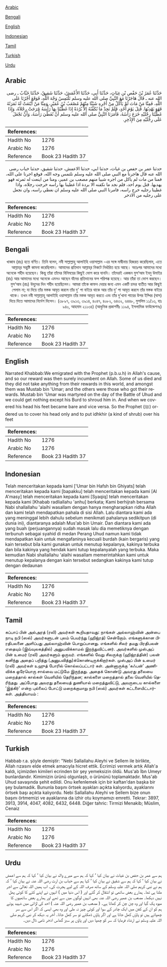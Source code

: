 [Arabic](#arabic)

[Bengali](#bengali)

[English](#english)

[Indonesian](#indonesian)

[Tamil](#tamil)

[Turkish](#turkish)

[Urdu](#urdu)

## Arabic


<div dir="rtl" lang="ar" style={{fontSize:'larger',backgroundColor:'#f8f9fa',padding:20}}>
حَدَّثَنَا عُمَرُ بْنُ حَفْصِ بْنِ غِيَاثٍ، حَدَّثَنَا أَبِي، حَدَّثَنَا الأَعْمَشُ، حَدَّثَنَا شَقِيقٌ، حَدَّثَنَا خَبَّابٌ ـ رضى الله عنه ـ قَالَ هَاجَرْنَا مَعَ النَّبِيِّ صلى الله عليه وسلم نَلْتَمِسُ وَجْهَ اللَّهِ، فَوَقَعَ أَجْرُنَا عَلَى اللَّهِ، فَمِنَّا مَنْ مَاتَ لَمْ يَأْكُلْ مِنْ أَجْرِهِ شَيْئًا مِنْهُمْ مُصْعَبُ بْنُ عُمَيْرٍ، وَمِنَّا مَنْ أَيْنَعَتْ لَهُ ثَمَرَتُهُ فَهُوَ يَهْدِبُهَا‏.‏ قُتِلَ يَوْمَ أُحُدٍ، فَلَمْ نَجِدْ مَا نُكَفِّنُهُ إِلاَّ بُرْدَةً إِذَا غَطَّيْنَا بِهَا رَأْسَهُ خَرَجَتْ رِجْلاَهُ، وَإِذَا غَطَّيْنَا رِجْلَيْهِ خَرَجَ رَأْسُهُ، فَأَمَرَنَا النَّبِيُّ صلى الله عليه وسلم أَنْ نُغَطِّيَ رَأْسَهُ، وَأَنْ نَجْعَلَ عَلَى رِجْلَيْهِ مِنَ الإِذْخِرِ‏.‏
</div>
<div style={{backgroundColor:'#f8f9fa',padding:20, marginBottom: 10}}><table> <thead> <tr> <th>References:</th> <th></th> </tr> </thead> <tbody><tr><td>Hadith No</td><td>1276</td></tr><tr><td>Arabic No</td><td>1276</td></tr><tr><td>Reference</td><td>Book 23 Hadith 37</td></tr></tbody></table></div>


<div dir="rtl" lang="ar" style={{fontSize:'larger',backgroundColor:'#f8f9fa',padding:20}}>
حدثنا عمر بن حفص بن غياث، حدثنا ابي، حدثنا الاعمش، حدثنا شقيق، حدثنا خباب رضى الله عنه قال هاجرنا مع النبي صلى الله عليه وسلم نلتمس وجه الله، فوقع اجرنا على الله، فمنا من مات لم ياكل من اجره شييا منهم مصعب بن عمير، ومنا من اينعت له ثمرته فهو يهدبها. قتل يوم احد، فلم نجد ما نكفنه الا بردة اذا غطينا بها راسه خرجت رجلاه، واذا غطينا رجليه خرج راسه، فامرنا النبي صلى الله عليه وسلم ان نغطي راسه، وان نجعل على رجليه من الاذخر
</div>
<div style={{backgroundColor:'#f8f9fa',padding:20, marginBottom: 10}}><table> <thead> <tr> <th>References:</th> <th></th> </tr> </thead> <tbody><tr><td>Hadith No</td><td>1276</td></tr><tr><td>Arabic No</td><td>1276</td></tr><tr><td>Reference</td><td>Book 23 Hadith 37</td></tr></tbody></table></div>

## Bengali


<div dir="rtl" lang="bn" style={{fontSize:'larger',backgroundColor:'#f8f9fa',padding:20}}>
খাব্বাব (রাঃ) হতে বর্ণিত। তিনি বলেন, নবী সাল্লাল্লাহু আলাইহি ওয়াসাল্লাম -এর সঙ্গে মাদ্বীনায় হিজরত করেছিলাম, এতে আল্লাহ্‌র সন্তুষ্টি কামনা করেছিলাম। আমাদের প্রতিদান আল্লাহ্‌র নিকটে নির্ধারিত হয়ে আছে। অতঃপর আমাদের মধ্যে অনেকে শহীদ হয়েছেন। কিন্তু তাঁরা তাঁদের বিনিময়ের কিছুই ভোগ করে যাননি। তাঁদেরই একজন মুস‘আব ইবনু উমাইর (রাঃ) আর আমাদের মধ্যে অনেকে এমনও আছেন যাঁদের প্রতিদানের ফল পরিপক্ক হয়েছে। আর তাঁরা তা ভোগ করছেন। মুস‘আব (রাঃ) উহুদের দিন শহীদ হয়েছিলেন। আমরা তাঁকে কাফন দেয়ার জন্য এমন একটি চাদর ব্যতীত আর কিছুই পেলাম না; যা দিয়ে তাঁর মস্তক আবৃত করলে তাঁর দু’ পা বাইরে থাকে আর তাঁর দু’ পা আবৃত করলে তাঁর মস্তক বাইরে থাকে। তখন নবী সাল্লাল্লাহু আলাইহি ওয়াসাল্লাম তাঁর মস্তক আবৃত করতে এবং তাঁর দু’খানা পায়ের উপর ইয্খির (ঘাস) দিয়ে দিতে আমাদের নির্দেশ দিলেন। (৩৮৯৭, ৩৯১৩, ৩৯১৪, ৪০৪৭, ৪০৮২, ৬৪৩২, ৬৪৪৮, মুসলিম ১১/১৩, হাঃ ৯৪০, আহমাদ ২১১৩৪) (আধুনিক প্রকাশনীঃ ১১৯৪, ইসলামিক ফাউন্ডেশনঃ)
</div>
<div style={{backgroundColor:'#f8f9fa',padding:20, marginBottom: 10}}><table> <thead> <tr> <th>References:</th> <th></th> </tr> </thead> <tbody><tr><td>Hadith No</td><td>1276</td></tr><tr><td>Arabic No</td><td>1276</td></tr><tr><td>Reference</td><td>Book 23 Hadith 37</td></tr></tbody></table></div>

## English


<div dir="ltr" lang="en" style={{fontSize:'larger',backgroundColor:'#f8f9fa',padding:20}}>
Narrated Khabbab:We emigrated with the Prophet (p.b.u.h) in Allah's cause, and so our reward was then surely incumbent on Allah. Some of us died and they did not take anything from their rewards in this world, and amongst them was Mustab bin 'Umar; and the others were those who got their rewards. Mustab bin 'Umar was martyred on the day of the Battle of Uhud and we could get nothing except his Burd to shroud him in. And when we covered his head his feet became bare and vice versa. So the Prophet (ﷺ) ordered us to cover his head only and to put idhkhir (a kind of shrub) over his feet
</div>
<div style={{backgroundColor:'#f8f9fa',padding:20, marginBottom: 10}}><table> <thead> <tr> <th>References:</th> <th></th> </tr> </thead> <tbody><tr><td>Hadith No</td><td>1276</td></tr><tr><td>Arabic No</td><td>1276</td></tr><tr><td>Reference</td><td>Book 23 Hadith 37</td></tr></tbody></table></div>

## Indonesian


<div dir="ltr" lang="id" style={{fontSize:'larger',backgroundColor:'#f8f9fa',padding:20}}>
Telah menceritakan kepada kami ['Umar bin Hafsh bin Ghiyats] telah menceritakan kepada kami [bapakku] telah menceritakan kepada kami [Al A'masy] telah menceritakan kepada kami [Syaqiq] telah menceritakan kepada kami [Khabab radliallahu 'anhu] berkata; Kami berhijrah bersama Nabi shallallahu 'alaihi wasallam dengan hanya mengharapkan ridha Allah dan kami telah mendapatkan pahala di sisi Allah. Lalu diantara kami ada yang meninggal lebih dahulu sebelum menikmati pahalanya sedikitpun (di dunia ini), diantaranya adalah Mus'ab bin Umair. Dan diantara kami ada yang buah (perjuangannya) sudah masak lalu dia memetiknya dengan terbunuh sebagai syahid di medan Perang Uhud namun kami tidak mendapatkan kain untuk mengafaninya kecuali burdah (kain bergaris) yang kain tersebut bila kami gunakan untuk menutup kepalanya, kakinya terbuka dan bila kakinya yang hendak kami tutup kepalanyalah yang terbuka. Maka kemudian Nabi shallallahu 'alaihi wasallam memerintahkan kami untuk menutup kepalanya dengan kain tersebut sedangkan kakinya kami tutup dengan dedaunan
</div>
<div style={{backgroundColor:'#f8f9fa',padding:20, marginBottom: 10}}><table> <thead> <tr> <th>References:</th> <th></th> </tr> </thead> <tbody><tr><td>Hadith No</td><td>1276</td></tr><tr><td>Arabic No</td><td>1276</td></tr><tr><td>Reference</td><td>Book 23 Hadith 37</td></tr></tbody></table></div>

## Tamil


<div dir="ltr" lang="ta" style={{fontSize:'larger',backgroundColor:'#f8f9fa',padding:20}}>
கப்பாப் பின் அல்அரத் (ரலி) அவர்கள் கூறியதாவது: நாங்கள் அல்லாஹ்வின் அன்பை நாடி நபி (ஸல்) அவர்களுடன் புலம் பெயர்ந்து (ஹிஜ்ரத்) சென்றோம். எங்களுக்கான பிரதிபலனை அளிப்பது அல்லாஹ்வின் பொறுப்பானது. எங்களில் சிலர் தமது பிரதிபலன் எதையும் (இவ்வுலகத்தில்) அனுபவிக்காமல் இறந்துவிட்டனர். அவர்களில் முஸ்அப் பின் உமைர் (ரலி) அவர்களும் ஒருவர். எங்களில் வேறு சிலருக்கு (ஹிஜ்ரத்தின்) பலன் கனிந்து அதைப் பறித்து (அனுபவித்து)க்கொண்டிருக்கிறார்கள். முஸ்அப் பின் உமைர் (ரலி) அவர்கள் உஹுத் போரில் கொல்லப்பட்டார் கள். அன்னாருக்கு ‘கஃபன்’ அணிவிக்க ஒரேயொரு சால்வை மட்டுமே இருந்தது. அதைக் கொண்டு அவரது தலையை மறைத்தால் கால்கள் வெளியில் தெரிந்தன; கால்களை மறைத்தால் தலை வெளியில் தெரிந்தது. அப்போது அவரது தலையைத் துணியால் மறைத்துவிட்டு, அவருடைய கால்களை ‘இத்கிர்’ என்ற புல்லைப் போட்டு மறைக்குமாறு நபி (ஸல்) அவர்கள் கட்டளையிட்டார்கள். அத்தியாயம் :
</div>
<div style={{backgroundColor:'#f8f9fa',padding:20, marginBottom: 10}}><table> <thead> <tr> <th>References:</th> <th></th> </tr> </thead> <tbody><tr><td>Hadith No</td><td>1276</td></tr><tr><td>Arabic No</td><td>1276</td></tr><tr><td>Reference</td><td>Book 23 Hadith 37</td></tr></tbody></table></div>

## Turkish


<div dir="ltr" lang="tr" style={{fontSize:'larger',backgroundColor:'#f8f9fa',padding:20}}>
Habbab r.a. şöyle demiştir: "Nebi Sallallahu Aleyhi ve Sellem ile birlikte, Allah rızasını elde etmek amacıyla hicret ettik. Ecrimizi vermek artık Allah'a kaldı, içimizden kimileri ecrinden bir şey yemeksizin öldü. Mus'ab İbn Umeyr bunlardandır. Kimimizin ürünü olgunlaştı, o ürününü toplamaktadır. Mus'ab Uhud savaşında şehit edildi. Onu kefenlemek için bir kaftan'dan başka bir şey bulamadık. Bununla başını örtsek ayakları açıkta kalıyordu, ayaklarını örtsek başı açıkta kalıyordu. Nebi Sallallahu Aleyhi ve Sellem bize onun başını örtmemizi ve ayaklarına da izhir otu koymamızı emretti. Tekrar: 3897, 3913, 3914, 4047, 4082, 6432, 6448. Diğer tahric: Tirmizi Menakib; Müslim, Cenaiz
</div>
<div style={{backgroundColor:'#f8f9fa',padding:20, marginBottom: 10}}><table> <thead> <tr> <th>References:</th> <th></th> </tr> </thead> <tbody><tr><td>Hadith No</td><td>1276</td></tr><tr><td>Arabic No</td><td>1276</td></tr><tr><td>Reference</td><td>Book 23 Hadith 37</td></tr></tbody></table></div>

## Urdu


<div dir="rtl" lang="ur" style={{fontSize:'larger',backgroundColor:'#f8f9fa',padding:20}}>
ہم سے عمر بن حفص بن غیاث نے بیان کیا ‘ کہا کہ ہم سے میرے والد نے بیان کیا ‘ کہا کہ ہم سے اعمش نے بیان کیا ‘ کہا کہ ہم سے شقیق نے بیان کیا ‘ کہا ہم سے خباب بن ارت رضی اللہ عنہ نے بیان کیا ‘ کہ ہم نے نبی کریم صلی اللہ علیہ وسلم کے ساتھ صرف اللہ کے لیے ہجرت کی۔ اب ہمیں اللہ تعالیٰ سے اجر ملنا ہی تھا۔ ہمارے بعض ساتھی تو انتقال کر گئے اور ( اس دنیا میں ) انہوں نے اپنے کئے کا کوئی پھل نہیں دیکھا۔ مصعب بن عمیر رضی اللہ عنہ بھی انہیں لوگوں میں سے تھے اور ہمارے بعض ساتھیوں کا میوہ پک گیا اور وہ چن چن کر کھاتا ہے۔ ( مصعب بن عمیر رضی اللہ عنہ ) احد کی لڑائی میں شہید ہوئے ہم کو ان کے کفن میں ایک چادر کے سوا اور کوئی چیز نہ ملی اور وہ بھی ایسی کہ اگر اس سے سر چھپاتے ہیں تو پاؤں کھل جاتا ہے اور اگر پاؤں ڈھکتے تو سر کھل جاتا۔ آخر یہ دیکھ کر نبی کریم صلی اللہ علیہ وسلم نے ارشاد فرمایا کہ سر کو چھپا دیں اور پاؤں پر سبز گھاس اذخر نامی ڈال دیں۔
</div>
<div style={{backgroundColor:'#f8f9fa',padding:20, marginBottom: 10}}><table> <thead> <tr> <th>References:</th> <th></th> </tr> </thead> <tbody><tr><td>Hadith No</td><td>1276</td></tr><tr><td>Arabic No</td><td>1276</td></tr><tr><td>Reference</td><td>Book 23 Hadith 37</td></tr></tbody></table></div>